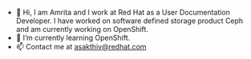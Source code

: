 - 👋 Hi, I am Amrita and I work at Red Hat as a User Documentation Developer. I have worked on software defined storage product Ceph and am currently working on OpenShift. 
- 👀 I’m currently learning OpenShift.
- 📫 Contact me at asakthiv@redhat.com

<!---
Amrita42/Amrita42 is a ✨ special ✨ repository because its `README.md` (this file) appears on your GitHub profile.
You can click the Preview link to take a look at your changes.
--->
